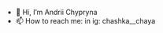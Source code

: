 - 👋 Hi, I’m Andrii Chypryna
- 📫 How to reach me: in ig: chashka__chaya
<!---
ChupNMSK/ChupNMSK is a ✨ special ✨ repository because its `README.md` (this file) appears on your GitHub profile.
You can click the Preview link to take a look at your changes.
--->
